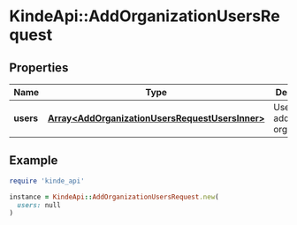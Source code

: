 # KindeApi::AddOrganizationUsersRequest

## Properties

| Name | Type | Description | Notes |
| ---- | ---- | ----------- | ----- |
| **users** | [**Array&lt;AddOrganizationUsersRequestUsersInner&gt;**](AddOrganizationUsersRequestUsersInner.md) | Users to be added to the organization. | [optional] |

## Example

```ruby
require 'kinde_api'

instance = KindeApi::AddOrganizationUsersRequest.new(
  users: null
)
```

